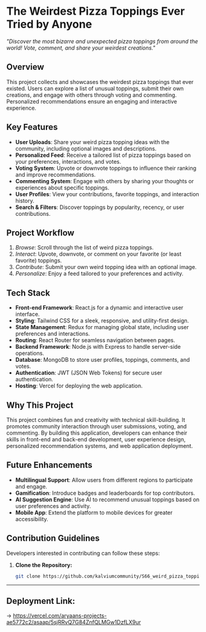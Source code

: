 # The Weirdest Pizza Toppings Ever Tried by Anyone

*"Discover the most bizarre and unexpected pizza toppings from around the world! Vote, comment, and share your weirdest creations."*

## Overview
This project collects and showcases the weirdest pizza toppings that ever existed. Users can explore a list of unusual toppings, submit their own creations, and engage with others through voting and commenting. Personalized recommendations ensure an engaging and interactive experience.

## Key Features

* **User Uploads**: Share your weird pizza topping ideas with the community, including optional images and descriptions.
* **Personalized Feed**: Receive a tailored list of pizza toppings based on your preferences, interactions, and votes.
* **Voting System**: Upvote or downvote toppings to influence their ranking and improve recommendations.
* **Commenting System**: Engage with others by sharing your thoughts or experiences about specific toppings.
* **User Profiles**: View your contributions, favorite toppings, and interaction history.
* **Search & Filters**: Discover toppings by popularity, recency, or user contributions.

## Project Workflow
1. *Browse*: Scroll through the list of weird pizza toppings.
2. *Interact*: Upvote, downvote, or comment on your favorite (or least favorite) toppings.
3. *Contribute*: Submit your own weird topping idea with an optional image.
4. *Personalize*: Enjoy a feed tailored to your preferences and activity.

## Tech Stack

* **Front-end Framework**: React.js for a dynamic and interactive user interface.
* **Styling**: Tailwind CSS for a sleek, responsive, and utility-first design.
* **State Management**: Redux for managing global state, including user preferences and interactions.
* **Routing**: React Router for seamless navigation between pages.
* **Backend Framework**: Node.js with Express to handle server-side operations.
* **Database**: MongoDB to store user profiles, toppings, comments, and votes.
* **Authentication**: JWT (JSON Web Tokens) for secure user authentication.
* **Hosting**: Vercel for deploying the web application.

## Why This Project
This project combines fun and creativity with technical skill-building. It promotes community interaction through user submissions, voting, and commenting. By building this application, developers can enhance their skills in front-end and back-end development, user experience design, personalized recommendation systems, and web application deployment.

## Future Enhancements

* **Multilingual Support**: Allow users from different regions to participate and engage.
* **Gamification**: Introduce badges and leaderboards for top contributors.
* **AI Suggestion Engine**: Use AI to recommend unusual toppings based on user preferences and activity.
* **Mobile App**: Extend the platform to mobile devices for greater accessibility.

## Contribution Guidelines
Developers interested in contributing can follow these steps:

1. **Clone the Repository:**
   ```bash
   git clone https://github.com/kalviumcommunity/S66_weird_pizza_toppings.git

----

## Deployment Link:
 -> https://vercel.com/aryaans-projects-ae5772c2/asaap/5sjRRvQ7G84ZnfQLMGw1DzfLX9ur